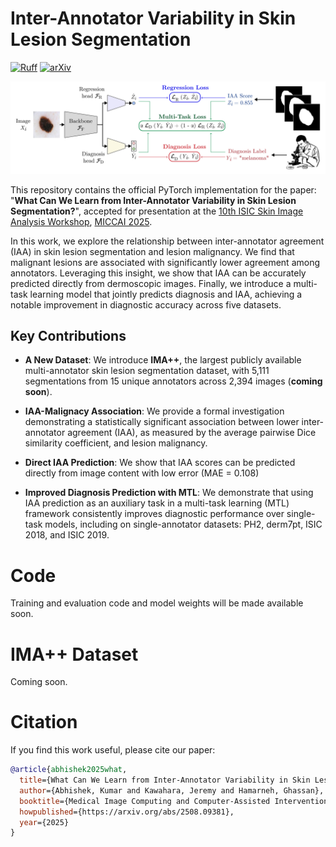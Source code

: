 # Inter-Annotator Variability in Skin Lesion Segmentation
<!-- Ruff badge -->
<!-- arXiv badge -->
[![Ruff](https://img.shields.io/endpoint?url=https://raw.githubusercontent.com/astral-sh/ruff/main/assets/badge/v2.json)](https://github.com/astral-sh/ruff) [![arXiv](https://img.shields.io/badge/arXiv-2508.09381-b31b1b.svg)](https://arxiv.org/abs/2508.09381)


![IMA++ Overview](OverviewFigure.png)

This repository contains the official PyTorch implementation for the paper: "**What Can We Learn from Inter-Annotator Variability in Skin Lesion Segmentation?**", accepted for presentation at the [10th ISIC Skin Image Analysis Workshop](https://workshop.isic-archive.com/2025/), [MICCAI 2025](https://conferences.miccai.org/2025/en/).

In this work, we explore the relationship between inter-annotator agreement (IAA) in skin lesion segmentation and lesion malignancy. We find that malignant lesions are associated with significantly lower agreement among annotators. Leveraging this insight, we show that IAA can be accurately predicted directly from dermoscopic images. Finally, we introduce a multi-task learning model that jointly predicts diagnosis and IAA, achieving a notable improvement in diagnostic accuracy across five datasets.

## Key Contributions

- **A New Dataset**: We introduce **IMA++**, the largest publicly available multi-annotator skin lesion segmentation dataset, with 5,111 segmentations from 15 unique annotators across 2,394 images (**coming soon**).

- **IAA-Malignacy Association**: We provide a formal investigation demonstrating a statistically significant association between lower inter-annotator agreement (IAA), as measured by the average pairwise Dice similarity coefficient, and lesion malignancy.

- **Direct IAA Prediction**: We show that IAA scores can be predicted directly from image content with low error (MAE = 0.108)

- **Improved Diagnosis Prediction with MTL**: We demonstrate that using IAA prediction as an auxiliary task in a multi-task learning (MTL) framework consistently improves diagnostic performance over single-task models, including on single-annotator datasets: PH2, derm7pt, ISIC 2018, and ISIC 2019.


# Code

Training and evaluation code and model weights will be made available soon.

# IMA++ Dataset

Coming soon.

# Citation

If you find this work useful, please cite our paper:

```bibtex
@article{abhishek2025what,
  title={What Can We Learn from Inter-Annotator Variability in Skin Lesion Segmentation?},
  author={Abhishek, Kumar and Kawahara, Jeremy and Hamarneh, Ghassan},
  booktitle={Medical Image Computing and Computer-Assisted Intervention (MICCAI) ISIC Skin Image Analysis Workshop (MICCAI ISIC)},
  howpublished={https://arxiv.org/abs/2508.09381},
  year={2025}
}
```